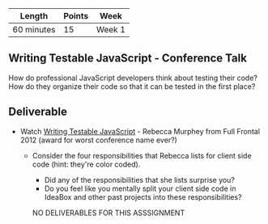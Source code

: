 Length   | Points | Week
--- | --- | ---
60 minutes | 15 | Week 1

## Writing Testable JavaScript - Conference Talk

How do professional JavaScript developers think about testing their code? How do they organize their code so that it can be tested in the first place?

## Deliverable

  - Watch [Writing Testable JavaScript](https://www.youtube.com/watch?v=OzjogCFO4Zo) - Rebecca Murphey from Full Frontal 2012 (award for worst conference name ever?)
    * Consider the four responsibilities that Rebecca lists for client side code (hint: they're color coded).
      * Did any of the responsibilities that she lists surprise you?
      * Do you feel like you mentally split your client side code in IdeaBox and other past projects into these responsibilities?
      
      NO DELIVERABLES FOR THIS ASSSIGNMENT
